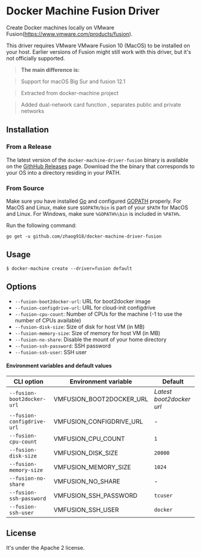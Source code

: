 
# Docker Machine Fusion Driver

Create Docker machines locally on VMware Fusion(https://www.vmware.com/products/fusion).

This driver requires VMware VMware Fusion 10 (MacOS)
to be installed on your host. Earlier versions of Fusion might still work
with this driver, but it's not officially supported.

> **The main difference is:**

> Support for macOS Big Sur and fusion 12.1

> Extracted from docker-machine project

> Added dual-network card function , separates public and private networks

## Installation

### From a Release

The latest version of the `docker-machine-driver-fusion` binary is available on the
[GithHub Releases](https://github.com/zhaog918/docker-machine-driver-fusion/releases) page.
Download the the binary that corresponds to your OS into a directory residing in your PATH.

### From Source

Make sure you have installed [Go](http://www.golang.org) and configured [GOPATH](http://golang.org/doc/code.html#GOPATH)
properly. For MacOS and Linux, make sure `$GOPATH/bin` is part of your `$PATH` for MacOS and Linux.
For Windows, make sure `%GOPATH%\bin` is included in `%PATH%`.

Run the following command:

```shell
go get -u github.com/zhaog918/docker-machine-driver-fusion
```


## Usage

```shell
$ docker-machine create --driver=fusion default
```


## Options

- `--fusion-boot2docker-url`: URL for boot2docker image
- `--fusion-configdrive-url`: URL for cloud-init configdrive
- `--fusion-cpu-count`: Number of CPUs for the machine (-1 to use the number of CPUs available)
- `--fusion-disk-size`: Size of disk for host VM (in MB)
- `--fusion-memory-size`: Size of memory for host VM (in MB)
- `--fusion-no-share`: Disable the mount of your home directory
- `--fusion-ssh-password`: SSH password
- `--fusion-ssh-user`: SSH user

#### Environment variables and default values

| CLI option                 | Environment variable   | Default                  |
|----------------------------|------------------------|--------------------------|
| `--fusion-boot2docker-url` | VMFUSION_BOOT2DOCKER_URL | *Latest boot2docker url* |
| `--fusion-configdrive-url` | VMFUSION_CONFIGDRIVE_URL | -                        |
| `--fusion-cpu-count`       | VMFUSION_CPU_COUNT       | `1`                      |
| `--fusion-disk-size`       | VMFUSION_DISK_SIZE       | `20000`                  |
| `--fusion-memory-size`     | VMFUSION_MEMORY_SIZE     | `1024`                   |
| `--fusion-no-share`        | VMFUSION_NO_SHARE        | -                        |
| `--fusion-ssh-password`    | VMFUSION_SSH_PASSWORD    | `tcuser`                 |
| `--fusion-ssh-user`        | VMFUSION_SSH_USER        | `docker`                 |


## License

It's under the Apache 2 license.
